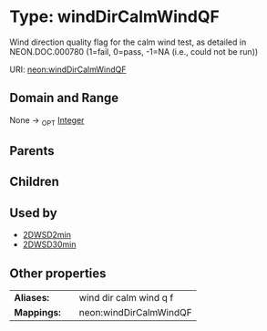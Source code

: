 
# Type: windDirCalmWindQF


Wind direction quality flag for the calm wind test, as detailed in NEON.DOC.000780 (1=fail, 0=pass, -1=NA (i.e., could not be run))

URI: [neon:windDirCalmWindQF](https://data.neonscience.org/windDirCalmWindQF)


## Domain and Range

None ->  <sub>OPT</sub> [Integer](types/Integer.md)

## Parents


## Children


## Used by

 * [2DWSD2min](2DWSD2min.md)
 * [2DWSD30min](2DWSD30min.md)

## Other properties

|  |  |  |
| --- | --- | --- |
| **Aliases:** | | wind dir calm wind q f |
| **Mappings:** | | neon:windDirCalmWindQF |

